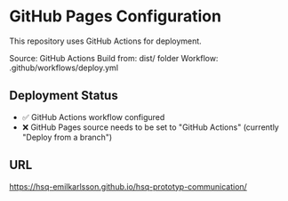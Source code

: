 # GitHub Pages Configuration

This repository uses GitHub Actions for deployment.

Source: GitHub Actions
Build from: dist/ folder
Workflow: .github/workflows/deploy.yml

## Deployment Status
- ✅ GitHub Actions workflow configured
- ❌ GitHub Pages source needs to be set to "GitHub Actions" (currently "Deploy from a branch")

## URL
https://hsq-emilkarlsson.github.io/hsq-prototyp-communication/
